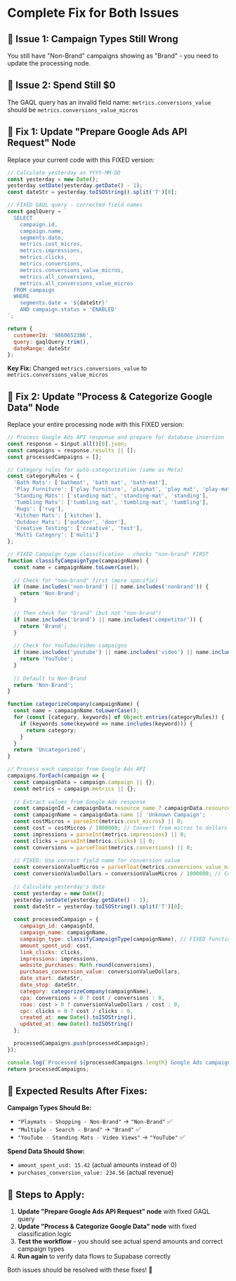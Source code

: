 # Complete Fix for Both Issues

## 🐛 Issue 1: Campaign Types Still Wrong
You still have "Non-Brand" campaigns showing as "Brand" - you need to update the processing node.

## 🐛 Issue 2: Spend Still $0  
The GAQL query has an invalid field name: `metrics.conversions_value` should be `metrics.conversions_value_micros`

## 🔧 Fix 1: Update "Prepare Google Ads API Request" Node

Replace your current code with this FIXED version:

```javascript
// Calculate yesterday as YYYY-MM-DD
const yesterday = new Date();
yesterday.setDate(yesterday.getDate() - 1);
const dateStr = yesterday.toISOString().split('T')[0];

// FIXED GAQL query - corrected field names
const gaqlQuery = `
  SELECT 
    campaign.id, 
    campaign.name, 
    segments.date,
    metrics.cost_micros, 
    metrics.impressions, 
    metrics.clicks, 
    metrics.conversions, 
    metrics.conversions_value_micros,
    metrics.all_conversions,
    metrics.all_conversions_value_micros
  FROM campaign 
  WHERE 
    segments.date = '${dateStr}' 
    AND campaign.status = 'ENABLED'
`;

return {
  customerId: '9860652386',
  query: gaqlQuery.trim(),
  dateRange: dateStr
};
```

**Key Fix:** Changed `metrics.conversions_value` to `metrics.conversions_value_micros`

## 🔧 Fix 2: Update "Process & Categorize Google Data" Node

Replace your entire processing node with this FIXED version:

```javascript
// Process Google Ads API response and prepare for database insertion
const response = $input.all()[0].json;
const campaigns = response.results || [];
const processedCampaigns = [];

// Category rules for auto-categorization (same as Meta)
const categoryRules = {
  'Bath Mats': ['bathmat', 'bath mat', 'bath-mat'],
  'Play Furniture': ['play furniture', 'playmat', 'play mat', 'play-mat'],
  'Standing Mats': ['standing mat', 'standing-mat', 'standing'],
  'Tumbling Mats': ['tumbling mat', 'tumbling-mat', 'tumbling'],
  'Rugs': ['rug'],
  'Kitchen Mats': ['kitchen'],
  'Outdoor Mats': ['outdoor', 'door'],
  'Creative Testing': ['creative', 'test'],
  'Multi Category': ['multi']
};

// FIXED Campaign type classification - checks "non-brand" FIRST
function classifyCampaignType(campaignName) {
  const name = campaignName.toLowerCase();
  
  // Check for "non-brand" first (more specific)
  if (name.includes('non-brand') || name.includes('nonbrand')) {
    return 'Non-Brand';
  }
  
  // Then check for "brand" (but not "non-brand")  
  if (name.includes('brand') || name.includes('competitor')) {
    return 'Brand';
  }
  
  // Check for YouTube/Video campaigns
  if (name.includes('youtube') || name.includes('video') || name.includes('yt')) {
    return 'YouTube';
  }
  
  // Default to Non-Brand
  return 'Non-Brand';
}

function categorizeCompany(campaignName) {
  const name = campaignName.toLowerCase();
  for (const [category, keywords] of Object.entries(categoryRules)) {
    if (keywords.some(keyword => name.includes(keyword))) {
      return category;
    }
  }
  return 'Uncategorized';
}

// Process each campaign from Google Ads API
campaigns.forEach(campaign => {
  const campaignData = campaign.campaign || {};
  const metrics = campaign.metrics || {};
  
  // Extract values from Google Ads response
  const campaignId = campaignData.resource_name ? campaignData.resource_name.split('/').pop() : campaignData.id;
  const campaignName = campaignData.name || 'Unknown Campaign';
  const costMicros = parseInt(metrics.cost_micros) || 0;
  const cost = costMicros / 1000000; // Convert from micros to dollars
  const impressions = parseInt(metrics.impressions) || 0;
  const clicks = parseInt(metrics.clicks) || 0;
  const conversions = parseFloat(metrics.conversions) || 0;
  
  // FIXED: Use correct field name for conversion value
  const conversionValueMicros = parseFloat(metrics.conversions_value_micros) || 0;
  const conversionValueDollars = conversionValueMicros / 1000000; // Convert from micros
  
  // Calculate yesterday's date
  const yesterday = new Date();
  yesterday.setDate(yesterday.getDate() - 1);
  const dateStr = yesterday.toISOString().split('T')[0];
  
  const processedCampaign = {
    campaign_id: campaignId,
    campaign_name: campaignName,
    campaign_type: classifyCampaignType(campaignName), // FIXED function
    amount_spent_usd: cost,
    link_clicks: clicks,
    impressions: impressions,
    website_purchases: Math.round(conversions),
    purchases_conversion_value: conversionValueDollars,
    date_start: dateStr,
    date_stop: dateStr,
    category: categorizeCompany(campaignName),
    cpa: conversions > 0 ? cost / conversions : 0,
    roas: cost > 0 ? conversionValueDollars / cost : 0,
    cpc: clicks > 0 ? cost / clicks : 0,
    created_at: new Date().toISOString(),
    updated_at: new Date().toISOString()
  };

  processedCampaigns.push(processedCampaign);
});

console.log(`Processed ${processedCampaigns.length} Google Ads campaigns`);
return processedCampaigns;
```

## 🎯 Expected Results After Fixes:

**Campaign Types Should Be:**
- `"Playmats - Shopping - Non-Brand"` → `"Non-Brand"` ✅
- `"Multiple - Search - Brand"` → `"Brand"` ✅  
- `"YouTube - Standing Mats - Video Views"` → `"YouTube"` ✅

**Spend Data Should Show:**
- `amount_spent_usd: 15.42` (actual amounts instead of 0)
- `purchases_conversion_value: 234.56` (actual revenue)

## 🚀 Steps to Apply:

1. **Update "Prepare Google Ads API Request" node** with fixed GAQL query
2. **Update "Process & Categorize Google Data" node** with fixed classification logic  
3. **Test the workflow** - you should see actual spend amounts and correct campaign types
4. **Run again** to verify data flows to Supabase correctly

Both issues should be resolved with these fixes! 🎯